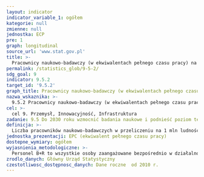 ```yaml
---
layout: indicator
indicator_variable_1: ogółem
kategorie: null
zmienne: null
jednostka: ECP
pre: 1
graph: longitudinal
source_url: 'www.stat.gov.pl'
title: >-
  Pracownicy naukowo-badawczy (w ekwiwalentach pełnego czasu pracy) na 1 mln ludności
permalink: /statistics_glob/9-5-2/
sdg_goal: 9
indicator: 9.5.2
target_id: '9.5.2'
graph_title: Pracownicy naukowo-badawczy (w ekwiwalentach pełnego czasu pracy) na 1 mln ludności
nazwa_wskaznika: >-
  9.5.2 Pracownicy naukowo-badawczy (w ekwiwalentach pełnego czasu pracy) na 1 mln ludności
cel: >-
  cel 9. Przemysł, Innowacyjność, Infrastruktura
zadanie: 9.5 Do 2030 roku wzmocnić badania naukowe i podnieść poziom technologiczny sektora przemysłowego we wszystkich krajach, szczególnie w rozwijających się, w tym poprzez innowacje, znaczne zwiększenie liczby pracowników sektora badawczo-rozwojowego na każdy milion osób oraz poprzez zwiększanie publicznych i prywatnych nakładów finansowych na rozwój.
definicja: >-
  Liczba pracowników naukowo-badawczych w przeliczeniu na 1 mln ludności.
jednostka_prezentacji: EPC (ekwiwalent pełnego czasu pracy)
dostepne_wymiary: ogółem
wyjasnienia_metodologiczne: >-
  Personel B+R to wszystkie osoby zaangażowane bezpośrednio w działalność B+R realizowaną w jednostce sprawozdawczej, zarówno pracownicy merytoryczni, jak i personel pomocniczy. Personel B+R, oprócz wykonywania prac naukowo-badawczych (naukowo-technicznych), może planować lub kierować projektami B+R, przygotowywać raporty, zapewniać bezpośrednią obsługę informatyczną, biblioteczną czy dokumentacyjną w konkretnym projekcie, bądź też prowadzić obsługę administracyjną w zakresie spraw finansowych i kadrowych. Najliczniejszą grupę osób zaangażowanych w działalność B+R stanowią pracownicy naukowo-badawczy (badacze) tj. osoby zajmujące się pracą koncepcyjną i tworzeniem nowej wiedzy, wyrobów, usług, procesów, metod i systemów. Kategoria „pracownicy naukowo-badawczy” to polski odpowiednik występującej w Podręczniku OECD kategorii badacza – researcher. Przynależność do tej grupy nie musi być uwarunkowana ani posiadaniem formalnego wykształcenia, ani zajmowanym stanowiskiem. Jednostki przeliczeniowe służące do ustalania faktycznego zatrudnienia w działalności B+R to ekwiwalenty pełnego czasu pracy (EPC). Jeden ekwiwalent pełnego czasu pracy oznacza jeden osoborok poświęcony wyłącznie na działalność B+R, a pomiaru dokonuje się na podstawie proporcji czasu przepracowanego przez poszczególnych pracowników w ciągu roku sprawozdawczego przy pracach B+R w stosunku do pełnego czasu pracy obowiązującego w danej instytucji na danym stanowisku pracy. Ekwiwalenty pełnego czasu pracy są główną jednostką miary zatrudnienia w działalności B+R stosowaną w porównaniach międzynarodowych i w publikacjach o charakterze międzynarodowym, wydawanych przez OECD i EUROSTAT.
zrodlo_danych: Główny Urząd Statystyczny
czestotliwosc_dostępnosc_danych: Dane roczne  od 2010 r.
---
```

